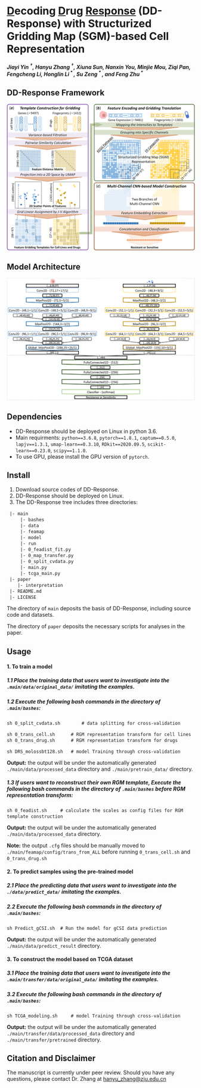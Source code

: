 # <u>D</u>ecoding <u>D</u>rug <u>Response</u> (DD-Response) with Structurized Gridding Map (SGM)-based Cell Representation

##### Jiayi Yin <sup>†</sup>, Hanyu Zhang <sup>†</sup>, Xiuna Sun, Nanxin You, Minjie Mou, Ziqi Pan, Fengcheng Li, Honglin Li<sup> * </sup>, Su Zeng<sup> * </sup>, and Feng Zhu<sup> * </sup>



## DD-Response Framework

![image](./paper/materials/graphic_abstract.png) 



## Model Architecture

 ![image](./paper/materials/model_architecture.png) 



## Dependencies

- DD-Response should be deployed on Linux in python 3.6.
- Main requirments: `python==3.6.8`, `pytorch==1.8.1`, `captum==0.5.0`, `lapjv==1.3.1`, `umap-learn==0.3.10`, `RDkit==2020.09.5`, `scikit-learn==0.23.0`, `scipy==1.1.0`.
- To use GPU, please install the GPU version of  `pytorch`.



## Install

1. Download source codes of DD-Response.
2. DD-Response should be deployed on Linux.
3. The DD-Response tree includes three directories:

```
 |- main
     |- bashes
     |- data
     |- feamap
     |- model
     |- run
     |- 0_feadist_fit.py
     |- 0_map_transfer.py
     |- 0_split_cvdata.py
     |- main.py
     |- tcga_main.py
 |- paper
    |- interpretation
 |- README.md
 |- LICENSE
```

The directory of `main` deposits the basis of DD-Response, including source code and datasets. 

The directory of `paper` deposits the necessary scripts for analyses in the paper.



## Usage

#### 1. To train a model

##### 1.1 Place the training data that users want to investigate into the `.main/data/original_data/` imitating the examples. 

##### 1.2 Execute the following bash commands in the directory of `.main/bashes`:

```
sh 0_split_cvdata.sh		# data splitting for cross-validation
```
```
sh 0_trans_cell.sh		# RGM representation transform for cell lines
sh 0_trans_drug.sh		# RGM representation transform for drugs
```
```
sh DRS_molossbt128.sh	# model Training through cross-validation
```
__Output:__ the output will be under the automatically generated `./main/data/processed_data` directory and `./main/pretrain_data/` directory.

##### 1.3 If users want to reconstruct their own RGM template, Execute the following bash commands in the directory of `.main/bashes` before RGM representation transform: 

```
sh 0_feadist.sh		# calculate the scales as config files for RGM template construction
```

__Output:__ the output will be under the automatically generated `./main/data/processed_data` directory.

__Note:__ the output `.cfg` files should be manually moved to `./main/feamap/config/trans_from_ALL` before running `0_trans_cell.sh` and `0_trans_drug.sh`

#### 2. To predict samples using the pre-trained model

##### 2.1 Place the predicting data that users want to investigate into the `./data/predict_data/` imitating the examples.

##### 2.2 Execute the following bash commands in the directory of `.main/bashes`:

```
sh Predict_gCSI.sh	# Run the model for gCSI data prediction
```

__Output:__ the output will be under the automatically generated `./main/data/predict_result` directory.

#### 3. To construct the model based on TCGA dataset

##### 3.1 Place the training data that users want to investigate into the `.main/transfer/data/original_data/` imitating the examples. 

##### 3.2 Execute the following bash commands in the directory of `.main/bashes`:

```
sh TCGA_modeling.sh		# model Training through cross-validation
```

__Output:__ the output will be under the automatically generated `./main/transfer/data/processed_data` directory and `./main/transfer/pretrained` directory.



## Citation and Disclaimer

The manuscript is currently under peer review. Should you have any questions, please contact Dr. Zhang at hanyu_zhang@zju.edu.cn

